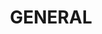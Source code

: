 ---
layout: category
title: GENERAL
slug: GENERAL
description: A category for general blog posts.
---